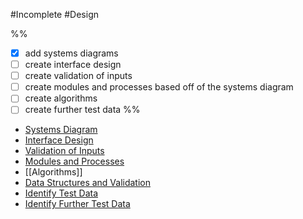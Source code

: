 #Incomplete
#Design

%%
- [x] add systems diagrams
- [ ] create interface design
- [ ] create validation of inputs
- [ ] create modules and processes based off of the systems diagram
- [ ] create algorithms
- [ ] create further test data
%%

- [Systems Diagram](Systems%20Diagram)
- [Interface Design](Interface%20Design)
- [Validation of Inputs](Validation%20of%20Inputs)
- [Modules and Processes](Modules%20and%20Processes)
- [[Algorithms]]
- [Data Structures and Validation](Data%20Structures%20and%20Validation)
- [Identify Test Data](Identify%20Test%20Data)
- [Identify Further Test Data](Identify%20Further%20Test%20Data)














